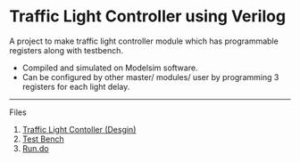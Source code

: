 # Traffic Light Controller using Verilog
A project to make traffic light controller module which has programmable registers along with testbench.
- Compiled and simulated on Modelsim software.
- Can be configured by other master/ modules/ user by programming 3 registers for each light delay.

---
Files
1. [Traffic Light Contoller (Desgin)](tlc.v)
2. [Test Bench](tb_tlc.v)
3. [Run.do](run.do)
